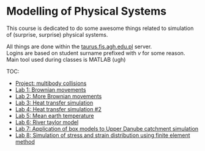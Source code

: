# Modelling of Physical Systems

This course is dedicated to do some awesome things related to simulation of (surprise, surprise) physical systems.  
  
All things are done within the [taurus.fis.agh.edu.pl](ssh://taurus.fis.agh.edu.pl) server.  
Logins are based on student surname prefixed with _v_ for some reason.  
Main tool used during classes is MATLAB (ugh)

TOC:
  - [Project: multibody collisions](project/README.md)
  - [Lab 1: Brownian movements](lab2/README.md)
  - [Lab 2: More Brownian movements](lab2/README.md)
  - [Lab 3: Heat transfer simulation](lab3/README.md)
  - [Lab 4: Heat transfer simulation #2](lab4/README.md)
  - [Lab 5: Mean earth temperature](lab5/README.md)
  - [Lab 6: River taylor model](lab6/README.md)
  - [Lab 7: Application of box models to Upper Danube catchment simulation](lab7/README.md)
  - [Lab 8: Simulation of stress and strain distribution using finite element method](lab8/README.md)
